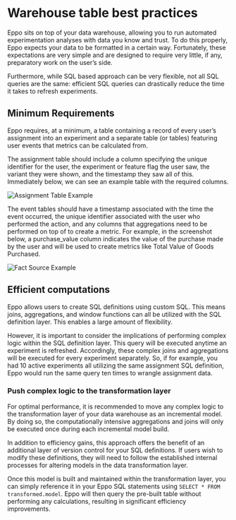 # Warehouse table best practices

Eppo sits on top of your data warehouse, allowing you to run automated experimentation analyses with data you know and trust. To do this properly, Eppo expects your data to be formatted in a certain way. Fortunately, these expectations are very simple and are designed to require very little, if any, preparatory work on the user’s side.

Furthermore, while SQL based approach can be very flexible, not all SQL queries are the same: efficient SQL queries can drastically reduce the time it takes to refresh experiments.

## Minimum Requirements

Eppo requires, at a minimum, a table containing a record of every user’s assignment into an experiment and a separate table (or tables) featuring user events that metrics can be calculated from.

The assignment table should include a column specifying the unique identifier for the user, the experiment or feature flag the user saw, the variant they were shown, and the timestamp they saw all of this. Immediately below, we can see an example table with the required columns.

![Assignment Table Example](/img/warehouse-tables/assignment_source.png)

The event tables should have a timestamp associated with the time the event occurred, the unique identifier associated with the user who performed the action, and any columns that aggregations need to be performed on top of to create a metric. For example, in the screenshot below, a purchase_value column indicates the value of the purchase made by the user and will be used to create metrics like Total Value of Goods Purchased.

![Fact Source Example](/img/warehouse-tables/fact_source.png)

## Efficient computations

Eppo allows users to create SQL definitions using custom SQL. This means joins, aggregations, and window functions can all be utilized with the SQL definition layer. This enables a large amount of flexibility.

However, it is important to consider the implications of performing complex logic within the SQL definition layer. This query will be executed anytime an experiment is refreshed. Accordingly, these complex joins and aggregations will be executed for every experiment separately. So, if for example, you had 10 active experiments all utilizing the same assignment SQL definition, Eppo would run the same query ten times to wrangle assignment data.

### Push complex logic to the transformation layer

For optimal performance, it is recommended to move any complex logic to the transformation layer of your data warehouse as an incremental model. By doing so, the computationally intensive aggregations and joins will only be executed once during each incremental model build.

In addition to efficiency gains, this approach offers the benefit of an additional layer of version control for your SQL definitions. If users wish to modify these definitions, they will need to follow the established internal processes for altering models in the data transformation layer.

Once this model is built and maintained within the transformation layer, you can simply reference it in your Eppo SQL statements using `SELECT * FROM transformed.model`. Eppo will then query the pre-built table without performing any calculations, resulting in significant efficiency improvements.

